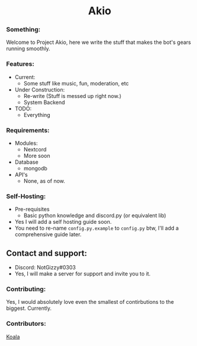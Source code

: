 ## <h1 align="center">Akio</h1>

### **Something:**
Welcome to Project Akio, here we write the stuff that makes the bot's gears running smoothly.

### **Features:**
- Current:
    - Some stuff like music, fun, moderation, etc
- Under Construction:
    - Re-write (Stuff is messed up right now.)
    - System Backend
- TODO:
    - Everything

### **Requirements:**
- Modules:
    - Nextcord
    - More soon
- Database
    - mongodb
- API's
    - None, as of now.

### **Self-Hosting:**
- Pre-requisites
    - Basic python knowledge and discord.py (or equivalent lib)
- Yes I will add a self hosting guide soon.
- You need to re-name `config.py.example` to `config.py` btw, I'll add a comprehensive guide later.

## **Contact and support:**
- Discord: NotGizzy#0303
- Yes, I will make a server for support and invite you to it.

### **Contributing:**
Yes, I would absolutely love even the smallest of contirbutions to the biggest.
Currently.

### **Contributors:**
[Koala](https://GitHub.com/koala9712)
